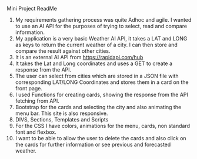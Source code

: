 Mini Project ReadMe
1. My requirements gathering process was quite Adhoc and agile. I wanted to use an AI API for the purposes of trying to select, read and compare information.
2. My application is a very basic Weather AI API, it takes a LAT and LONG as keys to return the current weather of a city. I can then store and compare the result against other cities.
3. It is an external AI API from https://rapidapi.com/hub
4. It takes the Lat and Long coordinates and uses a GET to create a response from the API.
5. The user can select from cities which are stored in a JSON file with corresponding LAT/LONG Coordinates and stores them in a card on the front page.
6. I used Functions for creating cards, showing the response from the API fetching from API.
7. Bootstrap for the cards and selecting the city and also animating the menu bar. This site is also responsive.
8. DIVS, Sections, Templates and Scripts
9. For the CSS I have colors, animations for the menu, cards, non standard font and flexbox.
10. I want to be able to allow the user to delete the cards and also click on the cards for further information or see previous and forecasted weather.